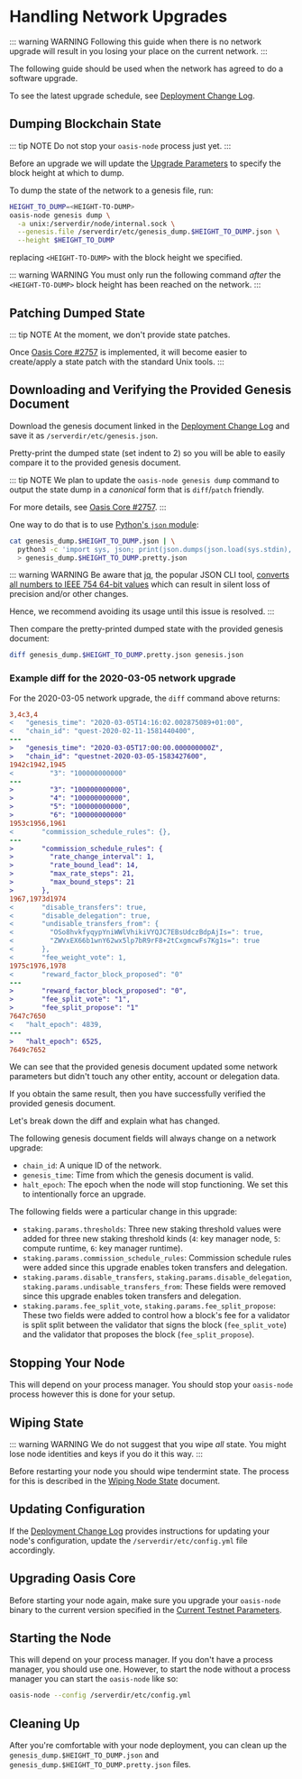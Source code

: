 # Handling Network Upgrades

::: warning WARNING
Following this guide when there is no network upgrade will result in you
losing your place on the current network.
:::

The following guide should be used when the network has agreed to do a software
upgrade.

To see the latest upgrade schedule, see [Deployment Change Log].

## Dumping Blockchain State

::: tip NOTE
Do not stop your `oasis-node` process just yet.
:::

Before an upgrade we will update the [Upgrade Parameters] to specify the block
height at which to dump.

To dump the state of the network to a genesis file, run:

```bash
HEIGHT_TO_DUMP=<HEIGHT-TO-DUMP>
oasis-node genesis dump \
  -a unix:/serverdir/node/internal.sock \
  --genesis.file /serverdir/etc/genesis_dump.$HEIGHT_TO_DUMP.json \
  --height $HEIGHT_TO_DUMP
```

replacing `<HEIGHT-TO-DUMP>` with the block height we specified.

::: warning WARNING
You must only run the following command _after_ the `<HEIGHT-TO-DUMP>` block
height has been reached on the network.
:::

## Patching Dumped State

::: tip NOTE
At the moment, we don't provide state patches.

Once [Oasis Core #2757] is implemented, it will become easier to create/apply
a state patch with the standard Unix tools.
:::

## Downloading and Verifying the Provided Genesis Document

Download the genesis document linked in the [Deployment Change Log] and save it
as `/serverdir/etc/genesis.json`.

Pretty-print the dumped state (set indent to 2) so you will be able to easily
compare it to the provided genesis document.

::: tip NOTE
We plan to update the `oasis-node genesis dump` command to output the state dump
in a _canonical_ form that is `diff`/`patch` friendly.

For more details, see [Oasis Core #2757].
:::

One way to do that is to use [Python's `json` module][python-json]:

```bash
cat genesis_dump.$HEIGHT_TO_DUMP.json | \
  python3 -c 'import sys, json; print(json.dumps(json.load(sys.stdin), indent=2))' \
  > genesis_dump.$HEIGHT_TO_DUMP.pretty.json
```

::: warning WARNING
Be aware that [jq], the popular JSON CLI tool, [converts all numbers to IEEE 754
64-bit values][jq-precision] which can result in silent loss of precision and/or
other changes.

Hence, we recommend avoiding its usage until this issue is resolved.
:::

Then compare the pretty-printed dumped state with the provided genesis document:

```bash
diff genesis_dump.$HEIGHT_TO_DUMP.pretty.json genesis.json
```

### Example diff for the 2020-03-05 network upgrade

For the 2020-03-05 network upgrade, the `diff` command above returns:

```diff
3,4c3,4
<   "genesis_time": "2020-03-05T14:16:02.002875089+01:00",
<   "chain_id": "quest-2020-02-11-1581440400",
---
>   "genesis_time": "2020-03-05T17:00:00.000000000Z",
>   "chain_id": "questnet-2020-03-05-1583427600",
1942c1942,1945
<         "3": "100000000000"
---
>         "3": "100000000000",
>         "4": "100000000000",
>         "5": "100000000000",
>         "6": "100000000000"
1953c1956,1961
<       "commission_schedule_rules": {},
---
>       "commission_schedule_rules": {
>         "rate_change_interval": 1,
>         "rate_bound_lead": 14,
>         "max_rate_steps": 21,
>         "max_bound_steps": 21
>       },
1967,1973d1974
<       "disable_transfers": true,
<       "disable_delegation": true,
<       "undisable_transfers_from": {
<         "OSo8hvkfyqypYniWWlVhikiVYQJC7EBsUdczBdpAjIs=": true,
<         "ZWVxEX66b1wnY62wx5lp7bR9rF8+2tCxgmcwFs7Kg1s=": true
<       },
<       "fee_weight_vote": 1,
1975c1976,1978
<       "reward_factor_block_proposed": "0"
---
>       "reward_factor_block_proposed": "0",
>       "fee_split_vote": "1",
>       "fee_split_propose": "1"
7647c7650
<   "halt_epoch": 4839,
---
>   "halt_epoch": 6525,
7649c7652
```

We can see that the provided genesis document updated some network parameters
but didn't touch any other entity, account or delegation data.

If you obtain the same result, then you have successfully verified the provided
genesis document.

Let's break down the diff and explain what has changed.

The following genesis document fields will always change on a network upgrade:

* `chain_id`: A unique ID of the network.
* `genesis_time`: Time from which the genesis document is valid.
* `halt_epoch`: The epoch when the node will stop functioning. We set
  this to intentionally force an upgrade.

The following fields were a particular change in this upgrade:

* `staking.params.thresholds`: Three new staking threshold values were added for
  three new staking threshold kinds (`4`: key manager node, `5`: compute
  runtime, `6`: key manager runtime).
* `staking.params.commission_schedule_rules`: Commission schedule rules were
  added since this upgrade enables token transfers and delegation.
* `staking.params.disable_transfers`, `staking.params.disable_delegation`,
  `staking.params.undisable_transfers_from`: These fields were removed since
  this upgrade enables token transfers and delegation.
* `staking.params.fee_split_vote`, `staking.params.fee_split_propose`:
  These two fields were added to control how a block's fee for a validator is
  split split between the validator that signs the block (`fee_split_vote`) and
  the validator that proposes the block (`fee_split_propose`).

[python-json]: https://docs.python.org/3/library/json.html#module-json
[jq]: http://stedolan.github.io/jq/
[jq-precision]: https://github.com/stedolan/jq/wiki/FAQ#caveats

## Stopping Your Node

This will depend on your process manager. You should stop your `oasis-node`
process however this is done for your setup.

## Wiping State

::: warning WARNING
We do not suggest that you wipe _all_ state. You might lose node identities and
keys if you do it this way.
:::

Before restarting your node you should wipe tendermint state. The process for
this is described in the [Wiping Node State][state-wipe-keep-id] document.

## Updating Configuration

If the [Deployment Change Log] provides instructions for updating your node's
configuration, update the `/serverdir/etc/config.yml` file accordingly.

## Upgrading Oasis Core

Before starting your node again, make sure you upgrade your `oasis-node` binary
to the current version specified in the [Current Testnet Parameters].

## Starting the Node

This will depend on your process manager. If you don't have a process manager,
you should use one. However, to start the node without a process manager you can
start the `oasis-node` like so:

```bash
oasis-node --config /serverdir/etc/config.yml
```

## Cleaning Up

After you're comfortable with your node deployment, you can clean up the
`genesis_dump.$HEIGHT_TO_DUMP.json` and
`genesis_dump.$HEIGHT_TO_DUMP.pretty.json` files.

[Upgrade Parameters]: ./../current-testnet-parameters.md#upgrade-parameters
[Deployment Change Log]: ./../current-testnet-parameters.html#deployment-change-log
[Current Testnet Parameters]: ./../current-testnet-parameters.md
[state-wipe-keep-id]: ./wiping-node-state.md#state-wipe-and-keep-node-identity
[Oasis Core #2757]: https://github.com/oasislabs/oasis-core/issues/2757
